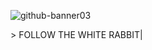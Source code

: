 ![github-banner03](https://user-images.githubusercontent.com/77643882/195583166-f130aa85-562f-4861-ad71-3b36ab93dd0f.png)


\> FOLLOW THE WHITE RABBIT|
